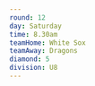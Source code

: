 ```yaml
---
round: 12
day: Saturday
time: 8.30am
teamHome: White Sox
teamAway: Dragons
diamond: 5
division: U8
---
```

